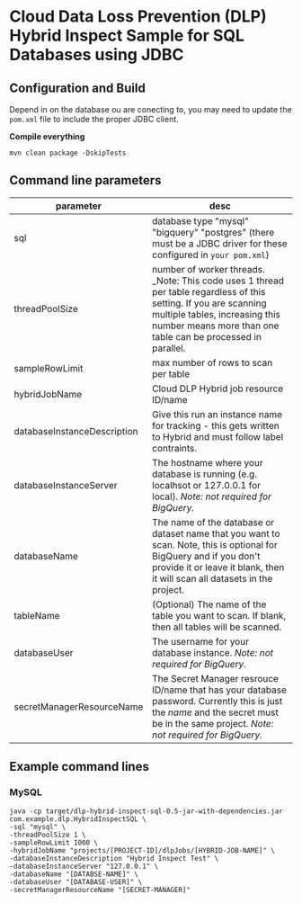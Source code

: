 # Cloud Data Loss Prevention (DLP) Hybrid Inspect Sample for SQL Databases using JDBC

## Configuration and Build
Depend in on the database ou are conecting to, you may need to update the ```pom.xml``` file to include the proper JDBC client.

__Compile everything__
```
mvn clean package -DskipTests
```

## Command line parameters

| parameter                   | desc                                                                                                                                                                                                                  | 
|-----------------------------|-----------------------------------------------------------------------------------------------------------------------------------------------------------------------------------------------------------------------|
| sql                         | database type "mysql" "bigquery" "postgres" (there must be a JDBC driver for these configured in ```your pom.xml```)                                                                                                  |
| threadPoolSize              | number of worker threads. _Note: This code uses 1 thread per table regardless of this setting. If you are scanning multiple tables, increasing this number means more than one table can be processed in parallel.    |
| sampleRowLimit              | max number of rows to scan per table                                                                                                                                                                                  |
| hybridJobName               | Cloud DLP Hybrid job resource ID/name                                                                                                                                                                                 |
| databaseInstanceDescription | Give this run an instance name for tracking - this gets written to Hybrid and must follow label contraints.                                                                                                           |
| databaseInstanceServer      | The hostname where your database is running (e.g. localhsot or 127.0.0.1 for local). _Note: not required for BigQuery._                                                                                               |
| databaseName                | The name of the database or dataset name that you want to scan.  Note, this is optional for BigQuery and if you don't provide it or leave it blank, then it will scan all datasets in the project.                    |
| tableName                   | (Optional) The name of the table you want to scan. If blank, then all tables will be scanned.                                                                                                                         |
| databaseUser                | The username for your database instance. _Note: not required for BigQuery._                                                                                                                                           |
| secretManagerResourceName   | The Secret Manager resrouce ID/name that has your database password. Currently this is just the _name_ and the secret must be in the same project.  _Note: not required for BigQuery._                                |

## Example command lines

### MySQL

```
java -cp target/dlp-hybrid-inspect-sql-0.5-jar-with-dependencies.jar com.example.dlp.HybridInspectSQL \
-sql "mysql" \
-threadPoolSize 1 \
-sampleRowLimit 1000 \
-hybridJobName "projects/[PROJECT-ID]/dlpJobs/[HYBRID-JOB-NAME]" \
-databaseInstanceDescription "Hybrid Inspect Test" \
-databaseInstanceServer "127.0.0.1" \
-databaseName "[DATABSE-NAME]" \
-databaseUser "[DATABASE-USER]" \
-secretManagerResourceName "[SECRET-MANAGER]"
```
